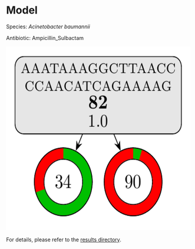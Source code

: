 
# Model

Species: *Acinetobacter baumannii*

Antibiotic: Ampicillin_Sulbactam

<img src="./model.png" width=500 height=500 />

For details, please refer to the [results directory](../../../../../results/cart_b/acinetobacter%20baumannii/ampicillin_sulbactam/repeat_3/).

